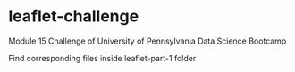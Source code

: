 # leaflet-challenge
Module 15 Challenge of University of Pennsylvania Data Science Bootcamp

Find corresponding files inside leaflet-part-1 folder